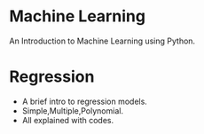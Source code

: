 # Machine Learning
An Introduction to Machine Learning using Python.

# Regression
 - A brief intro to regression models.
 - Simple,Multiple,Polynomial.
 - All explained with codes.
